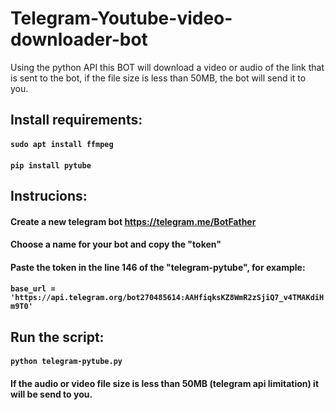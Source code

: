 # Telegram-Youtube-video-downloader-bot
Using the python API this BOT will download a video or audio of the link that is sent to the bot, if the file size is less than 50MB, the bot will send it to you.

## Install requirements:
#### `sudo apt install ffmpeg`
#### `pip install pytube`

## Instrucions:
#### Create a new telegram bot https://telegram.me/BotFather
#### Choose a name for your bot and copy the "token"
#### Paste the token in the line 146 of the "telegram-pytube", for example:
#### `base_url = 'https://api.telegram.org/bot270485614:AAHfiqksKZ8WmR2zSjiQ7_v4TMAKdiHm9T0'`
## Run the script:
#### `python telegram-pytube.py`
#### If the audio or video file size is less than 50MB (telegram api limitation) it will be send to you.
